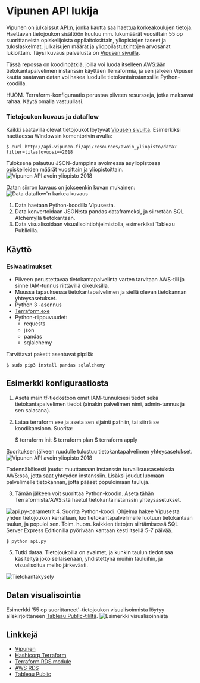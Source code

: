 # Vipunen API lukija

Vipunen on julkaissut API:n, jonka kautta saa haettua korkeakoulujen tietoja. Haettavan tietojoukon sisältöön kuuluu mm. lukumäärät vuosittain 55 op suorittaneista opiskelijoista oppilaitoksittain, yliopistojen taseet ja tuloslaskelmat, julkaisujen määrät ja ylioppilastutkintojen arvosanat lukioittain. Täysi kuvaus palvelusta on [Vipusen sivuilla](https://vipunen.fi/fi-fi/Sivut/Vipunen-API.aspx).

Tässä repossa on koodinpätkiä, joilla voi luoda itselleen AWS:ään tietokantapalvelimen instanssin käyttäen Terraformia, ja sen jälkeen Vipusen kautta saatavan datan voi hakea luodulle tietokantainstanssille Python-koodilla.

HUOM. Terraform-konfiguraatio perustaa pilveen resursseja, jotka maksavat rahaa. Käytä omalla vastuullasi.

### Tietojoukon kuvaus ja dataflow
Kaikki saatavilla olevat tietojoukot löytyvät [Vipusen sivuilta](http://api.vipunen.fi/api/resources). Esimerkiksi haettaessa Windowsin komentorivin avulla:

    $ curl http://api.vipunen.fi/api/resources/avoin_yliopisto/data?filter=tilastovuosi==2018

Tuloksena palautuu JSON-dumppina avoimessa asyliopistossa opiskelleiden määrät vuosittain ja yliopistoittain.
![Vipunen API avoin yliopisto 2018](https://s3.eu-north-1.amazonaws.com/antti-vipunen-github/vipunen_readme_kuva1.PNG "http://api.vipunen.fi/api/resources/avoin_yliopisto/data?filter=tilastovuosi==2018")

Datan siirron kuvaus on jokseenkin kuvan mukainen:
![Data dataflow'n karkea kuvaus](https://s3.eu-north-1.amazonaws.com/antti-vipunen-github/vipunen_readme_kuva3.PNG)
1. Data haetaan Python-koodilla Vipusesta.
2. Data konvertoidaan JSON:sta pandas dataframeksi, ja siirretään SQL Alchemyllä tietokantaan.
3. Data visualisoidaan visualisointiohjelmistolla, esimerkiksi Tableau Publicilla.

## Käyttö
### Esivaatimukset
* Pilveen perustettavaa tietokantapalvelinta varten tarvitaan AWS-tili ja sinne IAM-tunnus riittävillä oikeuksilla.
* Muussa tapauksessa tietokantapalvelimen ja siellä olevan tietokannan yhteysasetukset.
* Python 3 -asennus
* [Terraform.exe](https://www.terraform.io)
* Python-riippuvuudet:
    * requests
    * json
    * pandas
    * sqlalchemy

Tarvittavat paketit asentuvat pip:llä:

    $ sudo pip3 install pandas sqlalchemy

## Esimerkki konfiguraatiosta
1. Aseta main.tf-tiedostoon omat IAM-tunnuksesi tiedot sekä tietokantapalvelimen tiedot (ainakin palvelimen nimi, admin-tunnus ja sen salasana).
2. Lataa terraform.exe ja aseta sen sijainti pathiin, tai siirrä se koodikansioon. Suorita:


    $ terraform init
    $ terraform plan
    $ terraform apply

Suorituksen jälkeen ruudulle tulostuu tietokantapalvelimen yhteysasetukset.
![Vipunen API avoin yliopisto 2018](https://s3.eu-north-1.amazonaws.com/antti-vipunen-github/vipunen_readme_kuva2.PNG "terraform apply endpoint")

Todennäköisesti joudut muuttamaan instanssin turvallisuusasetuksia AWS:ssä, jotta saat yhteyden instanssiin. Lisäksi joudut luomaan palvelimelle tietokannan, jotta pääset populoimaan tauluja.

3. Tämän jälkeen voit suorittaa Python-koodin. Aseta tähän Terraformista/AWS:stä haetut tietokantainstanssin yhteysasetukset.

![api.py-parametrit](https://s3.eu-north-1.amazonaws.com/antti-vipunen-github/vipunen_readme_kuva4.PNG)
4. Suorita Python-koodi. Ohjelma hakee Vipusesta yhden tietojoukon kerrallaan, luo tietokantapalvelimelle luotuun tietokantaan taulun, ja populoi sen. Toim. huom. kaikkien tietojen siirtämisessä SQL Server Express Editionilla pyörivään kantaan kesti itsellä 5-7 päivää.


    $ python api.py

5. Tutki dataa. Tietojoukoilla on avaimet, ja kunkin taulun tiedot saa käsiteltyä joko sellaisenaan, yhdistettynä muihin tauluihin, ja visualisoitua melko järkevästi.

![Tietokantakysely](https://s3.eu-north-1.amazonaws.com/antti-vipunen-github/vipunen_readme_kuva6.PNG)

## Datan visualisointia
Esimerkki '55 op suorittaneet'-tietojoukon visualisoinnista löytyy allekirjoittaneen [Tableau Public-tililtä](https://public.tableau.com/profile/avecci#!/vizhome/Suorittanut_55op/55opsuorittaneidenmrvuosittain).
![Esimerkki visualisoinnista](https://s3.eu-north-1.amazonaws.com/antti-vipunen-github/vipunen_readme_kuva5.PNG)

## Linkkejä
- [Vipunen](https://vipunen.fi/fi-fi/Sivut/Vipunen-API.aspx)
- [Hashicorp Terraform](https://www.terraform.io)
- [Terraform RDS module](https://registry.terraform.io/modules/terraform-aws-modules/rds/aws)
- [AWS RDS](https://aws.amazon.com/rds/)
- [Tableau Public](https://public.tableau.com/profile/avecci#!/)
